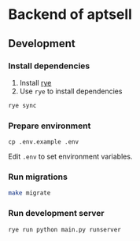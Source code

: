 # Backend of aptsell


## Development

### Install dependencies

1. Install [rye](https://rye.astral.sh/)
2. Use `rye` to install dependencies

```bash
rye sync
```

### Prepare environment

```
cp .env.example .env
```

Edit `.env` to set environment variables.


### Run migrations

```bash
make migrate
```

### Run development server

```bash
rye run python main.py runserver
```